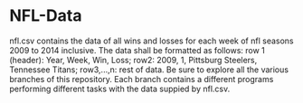 # NFL-Data

nfl.csv contains the data of all wins and losses for each week of nfl seasons 2009 to 2014 inclusive. The data shall be formatted as follows: row 1 (header): Year, Week, Win, Loss; row2: 2009, 1, Pittsburg Steelers, Tennessee Titans; row3,...,n: rest of data. Be sure
to explore all the various branches of this repository. Each branch contains a different programs performing different tasks with the data suppied by nfl.csv.
